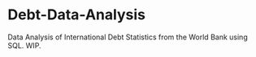 # Debt-Data-Analysis
Data Analysis of International Debt Statistics from the World Bank using SQL. WIP. 

